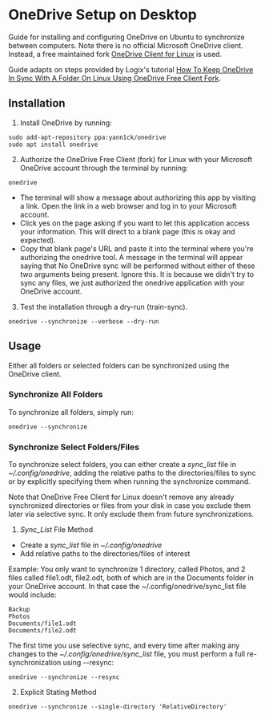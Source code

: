 # OneDrive Setup on Desktop

Guide for installing and configuring OneDrive on Ubuntu to synchronize between computers. Note there is no official Microsoft OneDrive client. Instead, a free maintained fork [OneDrive Client for Linux](https://github.com/abraunegg/onedrive) is used. 

Guide adapts on steps provided by Logix's tutorial [How To Keep OneDrive In Sync With A Folder On Linux Using OneDrive Free Client Fork](https://www.linuxuprising.com/2020/02/how-to-keep-onedrive-in-sync-with.html).

## Installation
1. Install OneDrive by running:

```
sudo add-apt-repository ppa:yann1ck/onedrive
sudo apt install onedrive
```

2. Authorize the OneDrive Free Client (fork) for Linux with your Microsoft OneDrive account through the terminal by running:

```onedrive```

- The terminal will show a message about authorizing this app by visiting a link. Open the link in a web browser and log in to your Microsoft account. 
- Click yes on the page asking if you want to let this application access your information. This will direct to a blank page (this is okay and expected). 
- Copy that blank page's URL and paste it into the terminal where you're authorizing the onedrive tool. A message in the terminal will appear saying that No OneDrive sync will be performed without either of these two arguments being present. Ignore this. It is because we didn't try to sync any files, we just authorized the onedrive application with your OneDrive account.

3. Test the installation through a dry-run (train-sync). 

```onedrive --synchronize --verbose --dry-run```
 
## Usage

Either all folders or selected folders can be synchronized using the OneDrive client.

### Synchronize All Folders

To synchronize all folders, simply run:

```onedrive --synchronize```

### Synchronize Select Folders/Files

To synchronize select folders, you can either create a *sync_list* file in *~/.config/onedrive*, adding the relative paths to the directories/files to sync or by explicitly specifying them when running the synchronize command.

Note that OneDrive Free Client for Linux doesn't remove any already synchronized directories or files from your disk in case you exclude them later via selective sync. It only exclude them from future synchronizations.

1. _Sync_List_ File Method
  - Create a *sync_list* file in *~/.config/onedrive*
  - Add relative paths to the directories/files of interest

Example: You only want to synchronize 1 directory, called Photos, and 2 files called file1.odt, file2.odt, both of which are in the Documents folder in your OneDrive account. In that case the ~/.config/onedrive/sync_list file would include:

```
Backup
Photos
Documents/file1.odt
Documents/file2.odt
```

The first time you use selective sync, and every time after making any changes to the *~/.config/onedrive/sync_list* file, you must perform a full re-synchronization using --resync:

```onedrive --synchronize --resync ```

2. Explicit Stating Method

```onedrive --synchronize --single-directory 'RelativeDirectory' ```


